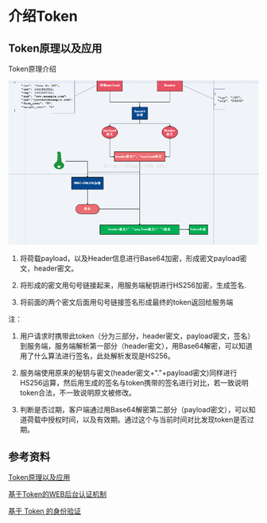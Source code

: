 # 介绍Token

## Token原理以及应用

Token原理介绍

![theory about token](./a-introducation-about-token_files/theory-about-token.png)

1. 将荷载payload，以及Header信息进行Base64加密，形成密文payload密文，header密文。

2. 将形成的密文用句号链接起来，用服务端秘钥进行HS256加密，生成签名.

3. 将前面的两个密文后面用句号链接签名形成最终的token返回给服务端

注：

1. 用户请求时携带此token（分为三部分，header密文，payload密文，签名）到服务端，服务端解析第一部分（header密文），用Base64解密，可以知道用了什么算法进行签名，此处解析发现是HS256。

2. 服务端使用原来的秘钥与密文(header密文+"."+payload密文)同样进行HS256运算，然后用生成的签名与token携带的签名进行对比，若一致说明token合法，不一致说明原文被修改。

3. 判断是否过期，客户端通过用Base64解密第二部分（payload密文），可以知道荷载中授权时间，以及有效期。通过这个与当前时间对比发现token是否过期。

## 参考资料

[Token原理以及应用](https://blog.csdn.net/u010288264/article/details/52004169)

[基于Token的WEB后台认证机制](http://www.cnblogs.com/xiekeli/p/5607107.html)

[基于 Token 的身份验证](https://blog.csdn.net/qq_28098067/article/details/52036493)
